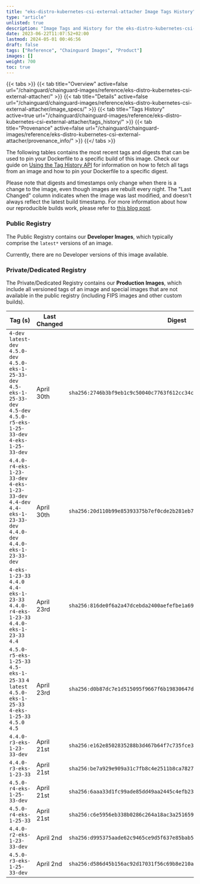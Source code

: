 ```yaml
---
title: "eks-distro-kubernetes-csi-external-attacher Image Tags History"
type: "article"
unlisted: true
description: "Image Tags and History for the eks-distro-kubernetes-csi-external-attacher Chainguard Image"
date: 2023-06-22T11:07:52+02:00
lastmod: 2024-05-01 00:46:56
draft: false
tags: ["Reference", "Chainguard Images", "Product"]
images: []
weight: 700
toc: true
---
```


{{< tabs >}}
{{< tab title="Overview" active=false url="/chainguard/chainguard-images/reference/eks-distro-kubernetes-csi-external-attacher/" >}}
{{< tab title="Details" active=false url="/chainguard/chainguard-images/reference/eks-distro-kubernetes-csi-external-attacher/image_specs/" >}}
{{< tab title="Tags History" active=true url="/chainguard/chainguard-images/reference/eks-distro-kubernetes-csi-external-attacher/tags_history/" >}}
{{< tab title="Provenance" active=false url="/chainguard/chainguard-images/reference/eks-distro-kubernetes-csi-external-attacher/provenance_info/" >}}
{{</ tabs >}}

The following tables contains the most recent tags and digests that can be used to pin your Dockerfile to a specific build of this image. Check our guide on [Using the Tag History API](/chainguard/chainguard-images/using-the-tag-history-api/) for information on how to fetch all tags from an image and how to pin your Dockerfile to a specific digest.

Please note that digests and timestamps only change when there is a change to the image, even though images are rebuilt every night. The "Last Changed" column indicates when the image was last modified, and doesn't always reflect the latest build timestamp. For more information about how our reproducible builds work, please refer to [this blog post](https://www.chainguard.dev/unchained/reproducing-chainguards-reproducible-image-builds).

### Public Registry
The Public Registry contains our **Developer Images**, which typically comprise the `latest*` versions of an image.

Currently, there are no Developer versions of this image available.

### Private/Dedicated Registry
The Private/Dedicated Registry contains our **Production Images**, which include all versioned tags of an image and special images that are not available in the public registry (including FIPS images and other custom builds).

| Tag (s)                                                                                                                                  | Last Changed | Digest                                                                    |
|------------------------------------------------------------------------------------------------------------------------------------------|--------------|---------------------------------------------------------------------------|
|  `4-dev` `latest-dev` `4.5.0-dev` `4.5.0-eks-1-25-33-dev` `4.5-eks-1-25-33-dev` `4.5-dev` `4.5.0-r5-eks-1-25-33-dev` `4-eks-1-25-33-dev` | April 30th   | `sha256:2746b3bf9eb1c9c50040c7763f612cc34c9d465fd9717f981f304cdd51bf43c7` |
|  `4.4.0-r4-eks-1-23-33-dev` `4-eks-1-23-33-dev` `4.4-dev` `4.4-eks-1-23-33-dev` `4.4.0-dev` `4.4.0-eks-1-23-33-dev`                      | April 30th   | `sha256:20d110b99e85393375b7ef0cde2b281eb7b3c200c1e1c0a84e6866ebbe9c76b2` |
|  `4-eks-1-23-33` `4.4.0` `4.4-eks-1-23-33` `4.4.0-r4-eks-1-23-33` `4.4.0-eks-1-23-33` `4.4`                                              | April 23rd   | `sha256:816de0f6a2a47dcebda2400aefefbe1a69db24e04bed02f540bdbd82f212287f` |
|  `4.5.0-r5-eks-1-25-33` `4.5-eks-1-25-33` `4` `latest` `4.5.0-eks-1-25-33` `4-eks-1-25-33` `4.5.0` `4.5`                                 | April 23rd   | `sha256:d0b87dc7e1d515095f9667f6b19830647d813832ba7f966fff20191d15b39580` |
|  `4.4.0-r3-eks-1-23-33-dev`                                                                                                              | April 21st   | `sha256:e162e8502835288b3d467b64f7c735fce30a427a0f9f1b6a826f85f389705a84` |
|  `4.4.0-r3-eks-1-23-33`                                                                                                                  | April 21st   | `sha256:be7a929e909a31c7fb8c4e2511b8ca7827b0984031de3373e72f6f99fb8a305d` |
|  `4.5.0-r4-eks-1-25-33-dev`                                                                                                              | April 21st   | `sha256:6aaa33d1fc99ade85dd49aa2445c4efb23be40c75f6dafdeb8cbd431580aee68` |
|  `4.5.0-r4-eks-1-25-33`                                                                                                                  | April 21st   | `sha256:c6e5956eb338b0286c264a18ac3a25165915c813bc6c261227870f45cd00913a` |
|  `4.4.0-r2-eks-1-23-33-dev`                                                                                                              | April 2nd    | `sha256:d995375aade62c9465ce9d5f637e85bab51f232f3a20ffddfb5950eac1c98a00` |
|  `4.5.0-r3-eks-1-25-33-dev`                                                                                                              | April 2nd    | `sha256:d586d45b156ac92d17031f56c69b8e210ab83a41c8c74b6ad7560afe76b21d22` |

